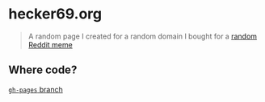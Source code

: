 # hecker69.org
> A random page I created for a random domain I bought for a [random Reddit meme](https://www.reddit.com/r/linuxmemes/comments/raysb0/ping_go_brrrr)

## Where code?
[`gh-pages` branch](https://github.com/kiriDevs/hecker69.org/tree/gh-pages)
